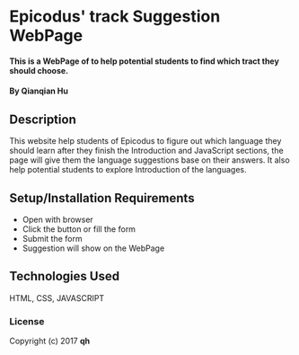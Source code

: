 # Epicodus' track Suggestion WebPage

#### This is a WebPage of to help potential students to find which tract they should choose.

#### By Qianqian Hu

## Description

This website help students of Epicodus to figure out which language they should learn after they finish the  Introduction and JavaScript sections, the page will give them the language suggestions base on their answers. It also help potential students to explore Introduction of the languages.

## Setup/Installation Requirements

* Open with browser
* Click the button or fill the form
* Submit the form
* Suggestion will show on the WebPage

## Technologies Used

HTML, CSS, JAVASCRIPT

### License

Copyright (c) 2017 **qh**

